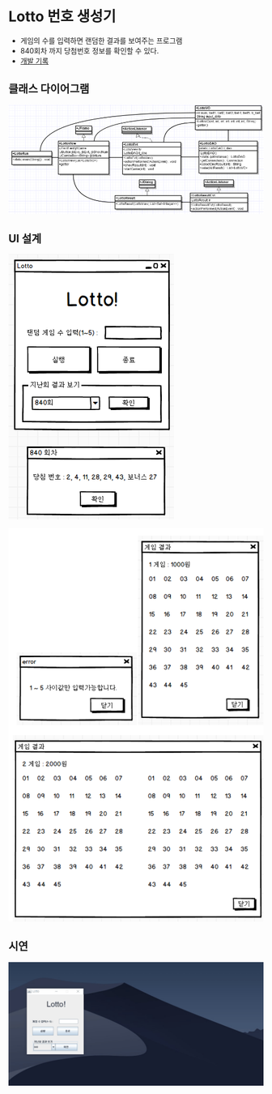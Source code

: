 # Lotto 번호 생성기

* 게임의 수를 입력하면 랜덤한 결과를 보여주는 프로그램
* 840회차 까지 당첨번호 정보를 확인할 수 있다.
* [개발 기록](https://github.com/younggeun0/lotto645/blob/master/LOG.md)


## 클래스 다이어그램

![19](https://github.com/younggeun0/younggeun0.github.io/blob/master/_posts/img/toyProjects/lotto/lotto19.png?raw=true)

## UI 설계

![17](https://github.com/younggeun0/younggeun0.github.io/blob/master/_posts/img/toyProjects/lotto/lotto17.png?raw=true)

![05](https://github.com/younggeun0/younggeun0.github.io/blob/master/_posts/img/toyProjects/lotto/lotto05.png?raw=true)

## 시연

![시연](https://github.com/younggeun0/lotto645/blob/master/lotto645.gif?raw=true)

